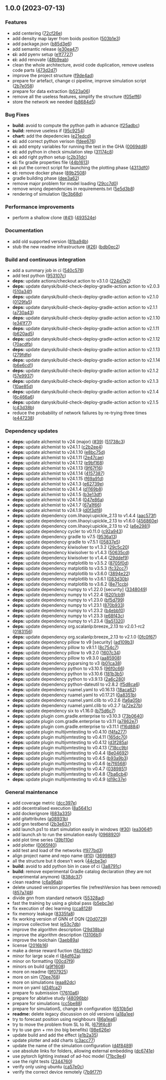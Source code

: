 ## 1.0.0 (2023-07-13)


### Features

* add centering ([72cf26e](https://github.com/AggregateComputing/experiment-2023-acsos-field-informed-rl/commit/72cf26edf9c24c33789925233d84f3dbe8d9175f))
* add density map layer from boids position ([503b1e3](https://github.com/AggregateComputing/experiment-2023-acsos-field-informed-rl/commit/503b1e36f9230384447fb54f422f222395da6ad4))
* add package.json ([b85d3e6](https://github.com/AggregateComputing/experiment-2023-acsos-field-informed-rl/commit/b85d3e6edcbb61bd4eba8948b30f589adcd75a07))
* add semantic release ([e30ea47](https://github.com/AggregateComputing/experiment-2023-acsos-field-informed-rl/commit/e30ea470c490903f6bc205bdd7e17d95e335a0ca))
* **ci:** add pyenv setup ([e1f7727](https://github.com/AggregateComputing/experiment-2023-acsos-field-informed-rl/commit/e1f772783ac3a1f8ed15dc3e7b803aebdb1c1ab8))
* **ci:** add renovate ([48b9eab](https://github.com/AggregateComputing/experiment-2023-acsos-field-informed-rl/commit/48b9eabc00cf14e0a52b5c22625e7a3bf89840ef))
* clean the whole architecture, avoid code duplication, remove useless code parts ([473d2d7](https://github.com/AggregateComputing/experiment-2023-acsos-field-informed-rl/commit/473d2d71b70dd803e16f83342373a53a70731a3e))
* improve the project structure ([f9de4ad](https://github.com/AggregateComputing/experiment-2023-acsos-field-informed-rl/commit/f9de4ade69092992493701986b3632e418f1f194))
* prepare for artefact, change ci pipeline, improve simulation script ([2b7e058](https://github.com/AggregateComputing/experiment-2023-acsos-field-informed-rl/commit/2b7e058c166cd4b4479439ef3f8f3f507bb5cc4e))
* prepare for data extraction ([b523a06](https://github.com/AggregateComputing/experiment-2023-acsos-field-informed-rl/commit/b523a063d6116da0d96d78e3234877a5af607c88))
* remove all the useless features, simplify the structure ([f05eff6](https://github.com/AggregateComputing/experiment-2023-acsos-field-informed-rl/commit/f05eff62193917adf9c741e63df66d24f896a0c5))
* store the network we needed ([b8684d5](https://github.com/AggregateComputing/experiment-2023-acsos-field-informed-rl/commit/b8684d505f573d59afdb41f5c82ff575a49508eb))


### Bug Fixes

* **build:** avoid to compute the python path in advance ([f25adbc](https://github.com/AggregateComputing/experiment-2023-acsos-field-informed-rl/commit/f25adbc2628f0b94962c56223b308be18ff27f7e))
* **build:** remove useless if ([95c9254](https://github.com/AggregateComputing/experiment-2023-acsos-field-informed-rl/commit/95c92542b09874b2c61a5e777d1717218d1d04a1))
* **chart:** add the depedencies ([e21edcd](https://github.com/AggregateComputing/experiment-2023-acsos-field-informed-rl/commit/e21edcdd8fce8236c2e1c94c32effe8359b6bdb7))
* **ci:** add correct python verison ([fdee676](https://github.com/AggregateComputing/experiment-2023-acsos-field-informed-rl/commit/fdee676ba8e287fe9efdc96bfd61a5b2103d4758))
* **ci:** add empty variables for running the test in the GHA ([0069dd8](https://github.com/AggregateComputing/experiment-2023-acsos-field-informed-rl/commit/0069dd8336ab7f1162fda425eab0790e889a47ad))
* **ci:** add python in check simulation step ([31174c8](https://github.com/AggregateComputing/experiment-2023-acsos-field-informed-rl/commit/31174c878ced991b7e003994b4519468d5e2b8ca))
* **ci:** add right python setup ([c2b31dc](https://github.com/AggregateComputing/experiment-2023-acsos-field-informed-rl/commit/c2b31dc631f14c46b6ac09485b524e66a01cdae9))
* **ci:** fix gradle properties file ([44b1613](https://github.com/AggregateComputing/experiment-2023-acsos-field-informed-rl/commit/44b161355f26bfa1c1725a1caaece4a6fd99b136))
* **ci:** put the correct script for launching the plotting phase ([4313df0](https://github.com/AggregateComputing/experiment-2023-acsos-field-informed-rl/commit/4313df049e06bc065c4b754ce99ac2025b7a18d0))
* **ci:** remove docker phase ([89b2508](https://github.com/AggregateComputing/experiment-2023-acsos-field-informed-rl/commit/89b250852f14b4c2b92aac5aa815119110e0955c))
* gradle building phase ([dee3a62](https://github.com/AggregateComputing/experiment-2023-acsos-field-informed-rl/commit/dee3a62f32cdfd0cfeedca95b3201d40ba0e6552))
* remove major problem for model loading ([29cc7d0](https://github.com/AggregateComputing/experiment-2023-acsos-field-informed-rl/commit/29cc7d014c3b03ca5a3b42ee21cf6a89035e084b))
* remove wrong dependencies in requirements.txt ([5e5d3b8](https://github.com/AggregateComputing/experiment-2023-acsos-field-informed-rl/commit/5e5d3b8c02f80fd33fea5b102d2ff37fd1089e43))
* rendering of simulation ([9c3b68d](https://github.com/AggregateComputing/experiment-2023-acsos-field-informed-rl/commit/9c3b68d8dcad779c6426037011fb26db1f9f4818))


### Performance improvements

* perform a shallow clone ([#41](https://github.com/AggregateComputing/experiment-2023-acsos-field-informed-rl/issues/41)) ([493524e](https://github.com/AggregateComputing/experiment-2023-acsos-field-informed-rl/commit/493524e47261bc42dd9b435ded9b7b662d63f2e9))


### Documentation

* add old supported version ([81ba94b](https://github.com/AggregateComputing/experiment-2023-acsos-field-informed-rl/commit/81ba94b11bf357b48081fa919da4e8cfbfa1676b))
* stub the new readme infrastructure ([#26](https://github.com/AggregateComputing/experiment-2023-acsos-field-informed-rl/issues/26)) ([bdb0ec2](https://github.com/AggregateComputing/experiment-2023-acsos-field-informed-rl/commit/bdb0ec22a6b324f81bcb905ead47f38229ac398c))


### Build and continuous integration

* add a summary job in ci ([540c578](https://github.com/AggregateComputing/experiment-2023-acsos-field-informed-rl/commit/540c5780d23f0df4b8de0f45402478349b5bdca5))
* add test python ([953107c](https://github.com/AggregateComputing/experiment-2023-acsos-field-informed-rl/commit/953107c04c8536ed0d84d117f851ab8f10d37d12))
* **deps:** update actions/checkout action to v3.1.0 ([224d7e2](https://github.com/AggregateComputing/experiment-2023-acsos-field-informed-rl/commit/224d7e2e1f186ac98cb8f3fbc9a81e314012770e))
* **deps:** update danysk/build-check-deploy-gradle-action action to v2.0.3 ([510a34f](https://github.com/AggregateComputing/experiment-2023-acsos-field-informed-rl/commit/510a34fb5f769873842ab04b712c2b740abb6e80))
* **deps:** update danysk/build-check-deploy-gradle-action action to v2.1.0 ([0129fa5](https://github.com/AggregateComputing/experiment-2023-acsos-field-informed-rl/commit/0129fa59cb2937a780e314051e285dcb1ed82594))
* **deps:** update danysk/build-check-deploy-gradle-action action to v2.1.1 ([a730a43](https://github.com/AggregateComputing/experiment-2023-acsos-field-informed-rl/commit/a730a433ffd825b367d59630a0fad57b0829d62f))
* **deps:** update danysk/build-check-deploy-gradle-action action to v2.1.10 ([e341f77](https://github.com/AggregateComputing/experiment-2023-acsos-field-informed-rl/commit/e341f77c55eb26dc47ce0e0f002119648a1f3470))
* **deps:** update danysk/build-check-deploy-gradle-action action to v2.1.11 ([b620ad5](https://github.com/AggregateComputing/experiment-2023-acsos-field-informed-rl/commit/b620ad5b73fc1af79741fd8460a02484a2fd6bc2))
* **deps:** update danysk/build-check-deploy-gradle-action action to v2.1.12 ([70acdfb](https://github.com/AggregateComputing/experiment-2023-acsos-field-informed-rl/commit/70acdfbd7218a15ae4beea15f59fde9b1e5444a0))
* **deps:** update danysk/build-check-deploy-gradle-action action to v2.1.13 ([279fdfe](https://github.com/AggregateComputing/experiment-2023-acsos-field-informed-rl/commit/279fdfe452fb2f6bf4ba594276481a53c2c05467))
* **deps:** update danysk/build-check-deploy-gradle-action action to v2.1.14 ([b6e6cd1](https://github.com/AggregateComputing/experiment-2023-acsos-field-informed-rl/commit/b6e6cd12a9abc994ae39b040ea648fbc99e8e3fa))
* **deps:** update danysk/build-check-deploy-gradle-action action to v2.1.2 ([57e9937](https://github.com/AggregateComputing/experiment-2023-acsos-field-informed-rl/commit/57e99376dd7611e268f9d189d067ae044a0b7f24))
* **deps:** update danysk/build-check-deploy-gradle-action action to v2.1.3 ([10ae85d](https://github.com/AggregateComputing/experiment-2023-acsos-field-informed-rl/commit/10ae85da9597d240aa3f1df8d13e98d7374a0310))
* **deps:** update danysk/build-check-deploy-gradle-action action to v2.1.4 ([6c466a6](https://github.com/AggregateComputing/experiment-2023-acsos-field-informed-rl/commit/6c466a6dc93e4cfa9d4a2be4f46c13da84077099))
* **deps:** update danysk/build-check-deploy-gradle-action action to v2.1.5 ([c43d38b](https://github.com/AggregateComputing/experiment-2023-acsos-field-informed-rl/commit/c43d38b71c1fa1e83d062075f49b46ee07c04da7))
* reduce the probability of network failures by re-trying three times ([e447238](https://github.com/AggregateComputing/experiment-2023-acsos-field-informed-rl/commit/e4472380f77fbfedb2e89d678e626ab8cf2fb3ca))


### Dependency updates

* **deps:** update alchemist to v24 (major) ([#39](https://github.com/AggregateComputing/experiment-2023-acsos-field-informed-rl/issues/39)) ([51738c3](https://github.com/AggregateComputing/experiment-2023-acsos-field-informed-rl/commit/51738c3697b8fced01a6409ea30916ca22b7d97a))
* **deps:** update alchemist to v24.1.1 ([c2b2ee4](https://github.com/AggregateComputing/experiment-2023-acsos-field-informed-rl/commit/c2b2ee4e05b61922d23816b2ceac2e00280b7281))
* **deps:** update alchemist to v24.1.10 ([e8bc75d](https://github.com/AggregateComputing/experiment-2023-acsos-field-informed-rl/commit/e8bc75d2b9d9d9a21e5594def48a258e71f954c5))
* **deps:** update alchemist to v24.1.11 ([2e47cae](https://github.com/AggregateComputing/experiment-2023-acsos-field-informed-rl/commit/2e47cae42a8203073bf7db3d86357196bc809c7c))
* **deps:** update alchemist to v24.1.12 ([e9bf168](https://github.com/AggregateComputing/experiment-2023-acsos-field-informed-rl/commit/e9bf168c231484ce90392d0b4ddb38b5e80927dc))
* **deps:** update alchemist to v24.1.13 ([9f67f16](https://github.com/AggregateComputing/experiment-2023-acsos-field-informed-rl/commit/9f67f1628151cf45d1017fa992982c70713b64f0))
* **deps:** update alchemist to v24.1.14 ([4157387](https://github.com/AggregateComputing/experiment-2023-acsos-field-informed-rl/commit/4157387d2c79105c8d138cb4a4db22765e810f09))
* **deps:** update alchemist to v24.1.15 ([f69a91d](https://github.com/AggregateComputing/experiment-2023-acsos-field-informed-rl/commit/f69a91dee9b34bf581cebe5f36257592c3221f75))
* **deps:** update alchemist to v24.1.3 ([e62739e](https://github.com/AggregateComputing/experiment-2023-acsos-field-informed-rl/commit/e62739eb9c28b8cd4883dae3c5f466016c98610c))
* **deps:** update alchemist to v24.1.4 ([d1169b8](https://github.com/AggregateComputing/experiment-2023-acsos-field-informed-rl/commit/d1169b89e2ef23102d124f5192c65c5997a707aa))
* **deps:** update alchemist to v24.1.5 ([b3e13df](https://github.com/AggregateComputing/experiment-2023-acsos-field-informed-rl/commit/b3e13dfaf740b59aedd121bf6e723d5d3e40912e))
* **deps:** update alchemist to v24.1.6 ([047e86a](https://github.com/AggregateComputing/experiment-2023-acsos-field-informed-rl/commit/047e86afde6d2342f65af773aa24588420f5e7e1))
* **deps:** update alchemist to v24.1.7 ([67a1f66](https://github.com/AggregateComputing/experiment-2023-acsos-field-informed-rl/commit/67a1f66cdd71785d4841ef8d0244a4a5aec337ef))
* **deps:** update alchemist to v24.1.9 ([d0f3df8](https://github.com/AggregateComputing/experiment-2023-acsos-field-informed-rl/commit/d0f3df874b703047fe3c04cf2adeac6967cf672d))
* **deps:** update dependency com.lihaoyi:upickle_2.13 to v1.4.4 ([aac573f](https://github.com/AggregateComputing/experiment-2023-acsos-field-informed-rl/commit/aac573f3d9592fe7066450d2eb235470078e3160))
* **deps:** update dependency com.lihaoyi:upickle_2.13 to v1.6.0 ([456860e](https://github.com/AggregateComputing/experiment-2023-acsos-field-informed-rl/commit/456860eabfc8276bab46f499e63d02acf8081723))
* **deps:** update dependency com.lihaoyi:upickle_2.13 to v2 ([a6e2981](https://github.com/AggregateComputing/experiment-2023-acsos-field-informed-rl/commit/a6e298157b78866394eed85bac7f785899152723))
* **deps:** update dependency cycler to v0.11.0 ([c92a943](https://github.com/AggregateComputing/experiment-2023-acsos-field-informed-rl/commit/c92a943e7135319fc4d253f90b41c99108f8bb8d))
* **deps:** update dependency gradle to v7.5 ([9536a13](https://github.com/AggregateComputing/experiment-2023-acsos-field-informed-rl/commit/9536a135a6560f30e51de946a9c5e95b7708539b))
* **deps:** update dependency gradle to v7.5.1 ([05837e5](https://github.com/AggregateComputing/experiment-2023-acsos-field-informed-rl/commit/05837e513b387b091c81641d657fcd47208a2f66))
* **deps:** update dependency kiwisolver to v1.3.2 ([29c5c20](https://github.com/AggregateComputing/experiment-2023-acsos-field-informed-rl/commit/29c5c209a419d0113dc472c591fe3018c5fe9d25))
* **deps:** update dependency kiwisolver to v1.4.3 ([50635cd](https://github.com/AggregateComputing/experiment-2023-acsos-field-informed-rl/commit/50635cd23d8b7d564bfb22c56ec51805a1b055cd))
* **deps:** update dependency kiwisolver to v1.4.4 ([29ddef9](https://github.com/AggregateComputing/experiment-2023-acsos-field-informed-rl/commit/29ddef9a1a3479d3a3c846e8879fd87065dc6b1c))
* **deps:** update dependency matplotlib to v3.5.2 ([8705f0d](https://github.com/AggregateComputing/experiment-2023-acsos-field-informed-rl/commit/8705f0d85b3ffae3210e29b80aa93cd338ff8e85))
* **deps:** update dependency matplotlib to v3.5.3 ([fc32cc7](https://github.com/AggregateComputing/experiment-2023-acsos-field-informed-rl/commit/fc32cc791fa1eb252ab014255a011a5740c4f158))
* **deps:** update dependency matplotlib to v3.6.0 ([3894e22](https://github.com/AggregateComputing/experiment-2023-acsos-field-informed-rl/commit/3894e22383097ea086e6444f9821fdb6e90ae206))
* **deps:** update dependency matplotlib to v3.6.1 ([083d30b](https://github.com/AggregateComputing/experiment-2023-acsos-field-informed-rl/commit/083d30be438c7b1f58d8a3a8b11bbfa7bf84113d))
* **deps:** update dependency matplotlib to v3.6.2 ([8e71ccb](https://github.com/AggregateComputing/experiment-2023-acsos-field-informed-rl/commit/8e71ccb0d1bce25bba89f854f87ab91c8e51ebd0))
* **deps:** update dependency numpy to v1.22.0 [security] ([3348049](https://github.com/AggregateComputing/experiment-2023-acsos-field-informed-rl/commit/33480493f8cc7fda0bd0f5770f6cdee174d09c67))
* **deps:** update dependency numpy to v1.22.4 ([6201cb9](https://github.com/AggregateComputing/experiment-2023-acsos-field-informed-rl/commit/6201cb95ede0e4c6ae24516700f7849a340e7568))
* **deps:** update dependency numpy to v1.23.0 ([bf5d799](https://github.com/AggregateComputing/experiment-2023-acsos-field-informed-rl/commit/bf5d799024d22039f8f54681b054a0c287c3c458))
* **deps:** update dependency numpy to v1.23.1 ([870b933](https://github.com/AggregateComputing/experiment-2023-acsos-field-informed-rl/commit/870b9332403c916ae9c9069acf08aa9506ed8d2e))
* **deps:** update dependency numpy to v1.23.2 ([b4ebb10](https://github.com/AggregateComputing/experiment-2023-acsos-field-informed-rl/commit/b4ebb101bd53b62b46f6315bbce6dcd82b16b739))
* **deps:** update dependency numpy to v1.23.3 ([e68f43c](https://github.com/AggregateComputing/experiment-2023-acsos-field-informed-rl/commit/e68f43c5693ffb3335542055566c81705c7bc144))
* **deps:** update dependency numpy to v1.23.4 ([9a51320](https://github.com/AggregateComputing/experiment-2023-acsos-field-informed-rl/commit/9a51320dcaf130731a0e825f284616837e09a919))
* **deps:** update dependency org.scalanlp:breeze_2.13 to v2.0.1-rc2 ([0183156](https://github.com/AggregateComputing/experiment-2023-acsos-field-informed-rl/commit/0183156da6e6297ab96a22bb5b0b98f95cda6feb))
* **deps:** update dependency org.scalanlp:breeze_2.13 to v2.1.0 ([0fc0f67](https://github.com/AggregateComputing/experiment-2023-acsos-field-informed-rl/commit/0fc0f67a922084a511ae23424dac2d687f172c4c))
* **deps:** update dependency pillow to v9 [security] ([ad109b3](https://github.com/AggregateComputing/experiment-2023-acsos-field-informed-rl/commit/ad109b3b98b4acad3fcab3e22d3335c57149a596))
* **deps:** update dependency pillow to v9.1.1 ([8c754c7](https://github.com/AggregateComputing/experiment-2023-acsos-field-informed-rl/commit/8c754c71575c513436ec8318f514e9ae0c33ac38))
* **deps:** update dependency pillow to v9.2.0 ([1607c34](https://github.com/AggregateComputing/experiment-2023-acsos-field-informed-rl/commit/1607c34be473e57d261640b0a467f20bc4751b4e))
* **deps:** update dependency pillow to v9.3.0 ([aa85908](https://github.com/AggregateComputing/experiment-2023-acsos-field-informed-rl/commit/aa859083a5f42a7f7778ba8fbb80f54afbff6e2b))
* **deps:** update dependency pyparsing to v3 ([b01ca38](https://github.com/AggregateComputing/experiment-2023-acsos-field-informed-rl/commit/b01ca383169df87d29324f6356ba5f961a9c36bb))
* **deps:** update dependency python to v3.10.5 ([96f0c66](https://github.com/AggregateComputing/experiment-2023-acsos-field-informed-rl/commit/96f0c666ce4e8a81a46eed26cf77c60905c53f33))
* **deps:** update dependency python to v3.10.6 ([181b3b5](https://github.com/AggregateComputing/experiment-2023-acsos-field-informed-rl/commit/181b3b5980249ec0362ebaf64cbb221da86663f2))
* **deps:** update dependency python to v3.9.13 ([2a6c280](https://github.com/AggregateComputing/experiment-2023-acsos-field-informed-rl/commit/2a6c2803415fa6968d926f84fd0f0ab78d9ffee1))
* **deps:** update dependency python-dateutil to v2.8.2 ([f5d8ca6](https://github.com/AggregateComputing/experiment-2023-acsos-field-informed-rl/commit/f5d8ca60df8b621b23edc783195474753158e188))
* **deps:** update dependency ruamel.yaml to v0.16.13 ([18aca62](https://github.com/AggregateComputing/experiment-2023-acsos-field-informed-rl/commit/18aca62f3b1e8be2a6dd020153f231161edd373c))
* **deps:** update dependency ruamel.yaml to v0.17.21 ([0a8351b](https://github.com/AggregateComputing/experiment-2023-acsos-field-informed-rl/commit/0a8351bde38a487a530ee08fad025ad13e5a0088))
* **deps:** update dependency ruamel.yaml.clib to v0.2.6 ([fa6a05b](https://github.com/AggregateComputing/experiment-2023-acsos-field-informed-rl/commit/fa6a05b4fa837119bb890223c22590adb15d22f0))
* **deps:** update dependency ruamel.yaml.clib to v0.2.7 ([a72e27b](https://github.com/AggregateComputing/experiment-2023-acsos-field-informed-rl/commit/a72e27bc14ced22dfc0d66c142bf84f168b6b0fa))
* **deps:** update dependency six to v1.16.0 ([b75d6c7](https://github.com/AggregateComputing/experiment-2023-acsos-field-informed-rl/commit/b75d6c7b537ae913764ab60ec9bc187144e53444))
* **deps:** update plugin com.gradle.enterprise to v3.10.3 ([73b0640](https://github.com/AggregateComputing/experiment-2023-acsos-field-informed-rl/commit/73b0640df766939953eef297cfb090460c6e34dc))
* **deps:** update plugin com.gradle.enterprise to v3.11 ([a7862e7](https://github.com/AggregateComputing/experiment-2023-acsos-field-informed-rl/commit/a7862e78e5cb9810d13270644b89952366eab35d))
* **deps:** update plugin com.gradle.enterprise to v3.11.1 ([f16d884](https://github.com/AggregateComputing/experiment-2023-acsos-field-informed-rl/commit/f16d884713b75695010f96b1d4710f22bd6caa26))
* **deps:** update plugin multijvmtesting to v0.4.10 ([f4fa277](https://github.com/AggregateComputing/experiment-2023-acsos-field-informed-rl/commit/f4fa277b283b228bfee961ca35a756a1090fe5cf))
* **deps:** update plugin multijvmtesting to v0.4.11 ([165dc70](https://github.com/AggregateComputing/experiment-2023-acsos-field-informed-rl/commit/165dc7080c3fd08e08204d52d78709b7a82cc7e6))
* **deps:** update plugin multijvmtesting to v0.4.12 ([d3f285a](https://github.com/AggregateComputing/experiment-2023-acsos-field-informed-rl/commit/d3f285a6a8132586ff4b22c7a0afb9ca29e0b5a7))
* **deps:** update plugin multijvmtesting to v0.4.13 ([718cc9b](https://github.com/AggregateComputing/experiment-2023-acsos-field-informed-rl/commit/718cc9bf7b5aaec84c4c441bb5c26947571f61ae))
* **deps:** update plugin multijvmtesting to v0.4.4 ([8e04692](https://github.com/AggregateComputing/experiment-2023-acsos-field-informed-rl/commit/8e04692a52a65cf9591e24cd0aa0d9d21bbac2e6))
* **deps:** update plugin multijvmtesting to v0.4.5 ([b93a9b3](https://github.com/AggregateComputing/experiment-2023-acsos-field-informed-rl/commit/b93a9b34cc149e54922bd1beeddfaff29e1056fb))
* **deps:** update plugin multijvmtesting to v0.4.6 ([e7f6568](https://github.com/AggregateComputing/experiment-2023-acsos-field-informed-rl/commit/e7f65686d4736d75fc60b5e4124fa03f06ac644d))
* **deps:** update plugin multijvmtesting to v0.4.7 ([0389851](https://github.com/AggregateComputing/experiment-2023-acsos-field-informed-rl/commit/038985184a5b23e536fb9fcf95c8b128099f1c2f))
* **deps:** update plugin multijvmtesting to v0.4.8 ([7ba6cb4](https://github.com/AggregateComputing/experiment-2023-acsos-field-informed-rl/commit/7ba6cb4576ec4957af3968018c795261a51327aa))
* **deps:** update plugin multijvmtesting to v0.4.9 ([d19c37e](https://github.com/AggregateComputing/experiment-2023-acsos-field-informed-rl/commit/d19c37e308c5dfe27d2c43379d0fbc3c6de7da2a))


### General maintenance

* add coverage metric ([dcc397e](https://github.com/AggregateComputing/experiment-2023-acsos-field-informed-rl/commit/dcc397e107077c3c9af63bb37accdfcff1ba8dc2))
* add decentralised execution ([8a5641c](https://github.com/AggregateComputing/experiment-2023-acsos-field-informed-rl/commit/8a5641cde278efbfad79861af518ba1e18a669e9))
* add dockerignore ([683a335](https://github.com/AggregateComputing/experiment-2023-acsos-field-informed-rl/commit/683a335ee70a867f759c0a81df8651c3855136d9))
* add gitattributes ([a08931b](https://github.com/AggregateComputing/experiment-2023-acsos-field-informed-rl/commit/a08931b0c68d3c0fc74114e194c20ee0c07ef161))
* add gnn testbend ([2b3e637](https://github.com/AggregateComputing/experiment-2023-acsos-field-informed-rl/commit/2b3e637fa8ecbc6a4136c70b854a21d047db729b))
* add launch.ps1 to start simulation easily in windows ([#30](https://github.com/AggregateComputing/experiment-2023-acsos-field-informed-rl/issues/30)) ([ea3064f](https://github.com/AggregateComputing/experiment-2023-acsos-field-informed-rl/commit/ea3064f8077fe67c5fafa14041f1bdb5cae92b75))
* add launch.sh to run the simulation easily ([0968920](https://github.com/AggregateComputing/experiment-2023-acsos-field-informed-rl/commit/0968920c09f99b746dfc0fbcb467710641eaf8b6))
* add plot time series ([39b110e](https://github.com/AggregateComputing/experiment-2023-acsos-field-informed-rl/commit/39b110e0898db60aae4e541b6d49e9e36e4bdf68))
* add plotter ([0065f40](https://github.com/AggregateComputing/experiment-2023-acsos-field-informed-rl/commit/0065f40ee8396d3d66486057a1c87c167713834f))
* add test and load of the networks ([f977bd3](https://github.com/AggregateComputing/experiment-2023-acsos-field-informed-rl/commit/f977bd3e44198d4450dc0776528003e5901d012f))
* align project name and repo name ([#10](https://github.com/AggregateComputing/experiment-2023-acsos-field-informed-rl/issues/10)) ([3699881](https://github.com/AggregateComputing/experiment-2023-acsos-field-informed-rl/commit/36998810eddacc227a7565be60c23f2b961544ce))
* all the structure but it doesn't work ([44cbe3e](https://github.com/AggregateComputing/experiment-2023-acsos-field-informed-rl/commit/44cbe3e0a90486e4430def41b17e51b85037c254))
* **build:** avoid to add python bin in case of ci ([3a8791c](https://github.com/AggregateComputing/experiment-2023-acsos-field-informed-rl/commit/3a8791ca01cc0f6de239f983b297ff2063047dcf))
* **build:** remove experimental Gradle catalog declaration (they are not experimental anymore) ([838dc37](https://github.com/AggregateComputing/experiment-2023-acsos-field-informed-rl/commit/838dc37308560fee587b672f692ecc9ef4fe022e))
* clean readme ([c6a96ab](https://github.com/AggregateComputing/experiment-2023-acsos-field-informed-rl/commit/c6a96abc70babd523594a799a2e9884f19bc6c5d))
* delete unused version.properties file (refreshVersion has been removed) ([857a748](https://github.com/AggregateComputing/experiment-2023-acsos-field-informed-rl/commit/857a74813771e239e300621bf9e9c717b6c3eab7))
* divide gnn from standard network ([55328ad](https://github.com/AggregateComputing/experiment-2023-acsos-field-informed-rl/commit/55328adf2d6e57b7b64b4f4a23bfd67a3803bd38))
* fast the training by using a global pass ([b5ebc3e](https://github.com/AggregateComputing/experiment-2023-acsos-field-informed-rl/commit/b5ebc3ef1003f725c3e0adbc9029ce1a946437d1))
* fix execution of dec learning ([cca8128](https://github.com/AggregateComputing/experiment-2023-acsos-field-informed-rl/commit/cca812836f61d05d9d460ef905b46fc92b1d71a2))
* fix memory leakage ([8335fa8](https://github.com/AggregateComputing/experiment-2023-acsos-field-informed-rl/commit/8335fa813c7a49f59a024ab41f9546b9261a177c))
* fix working version of GNN of DQN ([20d0729](https://github.com/AggregateComputing/experiment-2023-acsos-field-informed-rl/commit/20d07290d05dbec6725eb839539bfa835ba43de3))
* improve collective test ([e53c7db](https://github.com/AggregateComputing/experiment-2023-acsos-field-informed-rl/commit/e53c7dba9b16ad3820de6f13129dbebc54a43405))
* improve the algorithm description ([29d38ba](https://github.com/AggregateComputing/experiment-2023-acsos-field-informed-rl/commit/29d38ba3e45f987573fe8387901216f2d02629c8))
* improve the algorithm description ([13106b1](https://github.com/AggregateComputing/experiment-2023-acsos-field-informed-rl/commit/13106b1de48cb498bd8bf2c92e7053f639d26171))
* improve the toolchain ([3aeb89a](https://github.com/AggregateComputing/experiment-2023-acsos-field-informed-rl/commit/3aeb89af37a76a14ecaf778386e9cbc67c9bd5c3))
* license ([2016b16](https://github.com/AggregateComputing/experiment-2023-acsos-field-informed-rl/commit/2016b16a697d8a554d7c8688ee9ff43ef89a04d4))
* make a dense reward fuction ([f4c1992](https://github.com/AggregateComputing/experiment-2023-acsos-field-informed-rl/commit/f4c1992c5c26fc3a75eb85addfb77614384459d0))
* minor for large scale rl ([84df62a](https://github.com/AggregateComputing/experiment-2023-acsos-field-informed-rl/commit/84df62a110d6df8b41f92d3261d72e49d5c8d2c3))
* minor on formatting ([00cd7f9](https://github.com/AggregateComputing/experiment-2023-acsos-field-informed-rl/commit/00cd7f9b239463a635507c91624f63612169d2e3))
* minors on build ([a9f1608](https://github.com/AggregateComputing/experiment-2023-acsos-field-informed-rl/commit/a9f1608c0abf049de36514d5d447e0dbc9ab8d7c))
* more on readme ([9f07925](https://github.com/AggregateComputing/experiment-2023-acsos-field-informed-rl/commit/9f079253d3e9e700c83ea615d72ddb9ff3ba8616))
* more on sim ([70ee768](https://github.com/AggregateComputing/experiment-2023-acsos-field-informed-rl/commit/70ee7684240b9002e2f7a7a57e55d5783b001939))
* more on simulations ([eaa82dc](https://github.com/AggregateComputing/experiment-2023-acsos-field-informed-rl/commit/eaa82dc5913c7251fd27e724e99ae0ffda3c2599))
* more on yaml ([d34fca2](https://github.com/AggregateComputing/experiment-2023-acsos-field-informed-rl/commit/d34fca22dbb04a32c8372fbba6899f5d423a134e))
* prepare fo submission ([17610a6](https://github.com/AggregateComputing/experiment-2023-acsos-field-informed-rl/commit/17610a636be25ab40411f53dc5c566e40278f8a7))
* prepare for ablative study ([48096bb](https://github.com/AggregateComputing/experiment-2023-acsos-field-informed-rl/commit/48096bbc96a7c219347620e6a639c878b7ebdba4))
* prepare for simulations ([cc5be88](https://github.com/AggregateComputing/experiment-2023-acsos-field-informed-rl/commit/cc5be88952f737171e7628039a450bb161c0d1fc))
* prepare for simulationS, change in configuration ([6510b5e](https://github.com/AggregateComputing/experiment-2023-acsos-field-informed-rl/commit/6510b5e9b6604337e7d733f4d8acd97c58e31db8))
* **readme:** delete legacy discussion on old versions ([a18a1ee](https://github.com/AggregateComputing/experiment-2023-acsos-field-informed-rl/commit/a18a1eea4fb47594e21cfe423448fe09546e2668))
* try to forecast position using neighbours ([86a1ea6](https://github.com/AggregateComputing/experiment-2023-acsos-field-informed-rl/commit/86a1ea6f1cfe87459a85b8c0cc0de3afebc2c6ec))
* try to move the problem from SL to RL ([679f4c8](https://github.com/AggregateComputing/experiment-2023-acsos-field-informed-rl/commit/679f4c8981c4594b62bc9b86a0f6a3397e632fa1))
* try to use gnn + rnn (no big benefits) ([98e626e](https://github.com/AggregateComputing/experiment-2023-acsos-field-informed-rl/commit/98e626e237b69b94c9674b804e419df087ea27cc))
* update build and add the effect ([e1b2a35](https://github.com/AggregateComputing/experiment-2023-acsos-field-informed-rl/commit/e1b2a35890aa24a9c07332ff7c0b3a875169c89d))
* update plotter and add charts ([c3acc77](https://github.com/AggregateComputing/experiment-2023-acsos-field-informed-rl/commit/c3acc771c3f8d40c55a6eb78a57ab2ace7892ddc))
* update the name of the simulation configuration ([d4f8489](https://github.com/AggregateComputing/experiment-2023-acsos-field-informed-rl/commit/d4f8489471b7e3ec682876f1af93e6ae102c4cbe))
* use absolute links for folders, allowing external embedding ([dc6741e](https://github.com/AggregateComputing/experiment-2023-acsos-field-informed-rl/commit/dc6741ebadb9f62f8f4729db19f08a63be341f9d))
* use pytorch lighting instead of ad-hoc model ([71bc9e4](https://github.com/AggregateComputing/experiment-2023-acsos-field-informed-rl/commit/71bc9e48fd88e947824472c5399df9af4d69bb08))
* use the right tests ([2344760](https://github.com/AggregateComputing/experiment-2023-acsos-field-informed-rl/commit/2344760763dc58de26d39265ed41b569c8bb733e))
* verify only using ubuntu ([ca57e0c](https://github.com/AggregateComputing/experiment-2023-acsos-field-informed-rl/commit/ca57e0cf9b023f82eb7c78860af3558de6045eb3))
* verify the correct device remotely ([7b9f77f](https://github.com/AggregateComputing/experiment-2023-acsos-field-informed-rl/commit/7b9f77f9f6f174dbf4b20438519bfbb3b95ace49))

